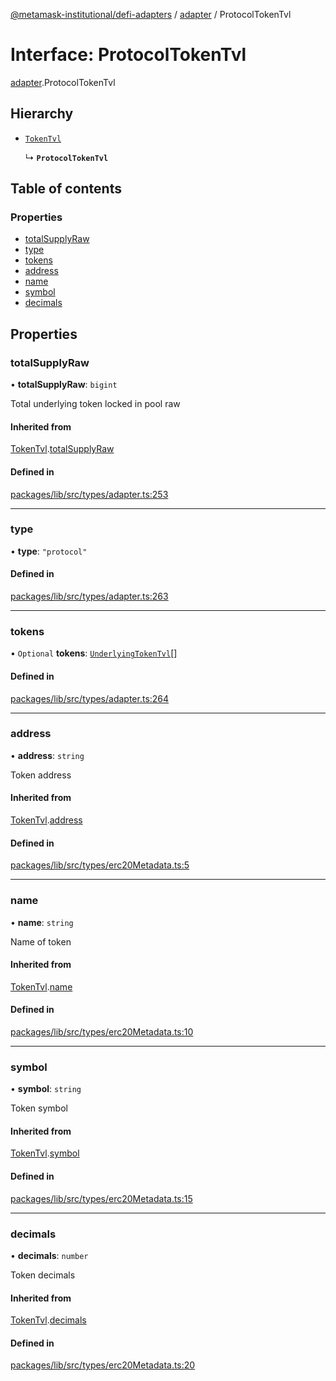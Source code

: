 [@metamask-institutional/defi-adapters](../README.md) / [adapter](../modules/adapter.md) / ProtocolTokenTvl

# Interface: ProtocolTokenTvl

[adapter](../modules/adapter.md).ProtocolTokenTvl

## Hierarchy

- [`TokenTvl`](adapter.TokenTvl.md)

  ↳ **`ProtocolTokenTvl`**

## Table of contents

### Properties

- [totalSupplyRaw](adapter.ProtocolTokenTvl.md#totalsupplyraw)
- [type](adapter.ProtocolTokenTvl.md#type)
- [tokens](adapter.ProtocolTokenTvl.md#tokens)
- [address](adapter.ProtocolTokenTvl.md#address)
- [name](adapter.ProtocolTokenTvl.md#name)
- [symbol](adapter.ProtocolTokenTvl.md#symbol)
- [decimals](adapter.ProtocolTokenTvl.md#decimals)

## Properties

### totalSupplyRaw

• **totalSupplyRaw**: `bigint`

Total underlying token locked in pool raw

#### Inherited from

[TokenTvl](adapter.TokenTvl.md).[totalSupplyRaw](adapter.TokenTvl.md#totalsupplyraw)

#### Defined in

[packages/lib/src/types/adapter.ts:253](https://github.com/consensys-vertical-apps/mmi-defi-adapters/blob/main/packages/lib/src/types/adapter.ts#L253)

___

### type

• **type**: ``"protocol"``

#### Defined in

[packages/lib/src/types/adapter.ts:263](https://github.com/consensys-vertical-apps/mmi-defi-adapters/blob/main/packages/lib/src/types/adapter.ts#L263)

___

### tokens

• `Optional` **tokens**: [`UnderlyingTokenTvl`](adapter.UnderlyingTokenTvl.md)[]

#### Defined in

[packages/lib/src/types/adapter.ts:264](https://github.com/consensys-vertical-apps/mmi-defi-adapters/blob/main/packages/lib/src/types/adapter.ts#L264)

___

### address

• **address**: `string`

Token address

#### Inherited from

[TokenTvl](adapter.TokenTvl.md).[address](adapter.TokenTvl.md#address)

#### Defined in

[packages/lib/src/types/erc20Metadata.ts:5](https://github.com/consensys-vertical-apps/mmi-defi-adapters/blob/main/packages/lib/src/types/erc20Metadata.ts#L5)

___

### name

• **name**: `string`

Name of token

#### Inherited from

[TokenTvl](adapter.TokenTvl.md).[name](adapter.TokenTvl.md#name)

#### Defined in

[packages/lib/src/types/erc20Metadata.ts:10](https://github.com/consensys-vertical-apps/mmi-defi-adapters/blob/main/packages/lib/src/types/erc20Metadata.ts#L10)

___

### symbol

• **symbol**: `string`

Token symbol

#### Inherited from

[TokenTvl](adapter.TokenTvl.md).[symbol](adapter.TokenTvl.md#symbol)

#### Defined in

[packages/lib/src/types/erc20Metadata.ts:15](https://github.com/consensys-vertical-apps/mmi-defi-adapters/blob/main/packages/lib/src/types/erc20Metadata.ts#L15)

___

### decimals

• **decimals**: `number`

Token decimals

#### Inherited from

[TokenTvl](adapter.TokenTvl.md).[decimals](adapter.TokenTvl.md#decimals)

#### Defined in

[packages/lib/src/types/erc20Metadata.ts:20](https://github.com/consensys-vertical-apps/mmi-defi-adapters/blob/main/packages/lib/src/types/erc20Metadata.ts#L20)
